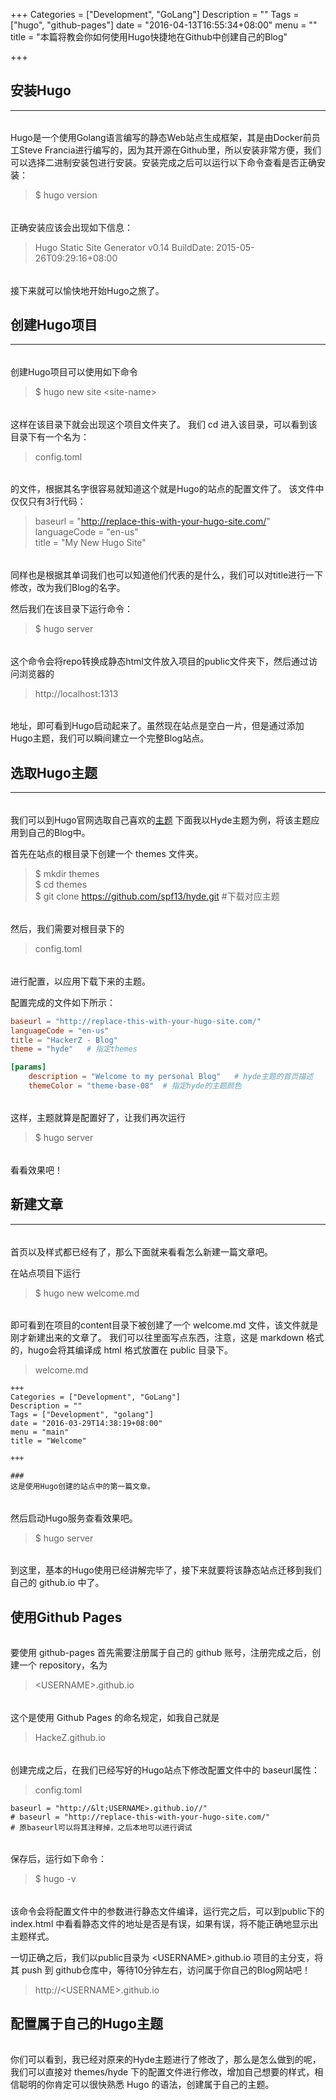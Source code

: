 +++
Categories = ["Development", "GoLang"]
Description = ""
Tags = ["hugo", "github-pages"]
date = "2016-04-13T16:55:34+08:00"
menu = ""
title = "本篇将教会你如何使用Hugo快捷地在Github中创建自己的Blog"

+++


## 安装Hugo
---
###### 
Hugo是一个使用Golang语言编写的静态Web站点生成框架，其是由Docker前员工Steve Francia进行编写的，因为其开源在Github里，所以安装非常方便，我们可以选择二进制安装包进行安装。安装完成之后可以运行以下命令查看是否正确安装：

>$ hugo version

###### 
正确安装应该会出现如下信息：

>Hugo Static Site Generator v0.14 BuildDate: 2015-05-26T09:29:16+08:00

###### 
接下来就可以愉快地开始Hugo之旅了。


## 创建Hugo项目
---
###### 
创建Hugo项目可以使用如下命令

>$ hugo new site &lt;site-name>

###### 
这样在该目录下就会出现这个项目文件夹了。
我们 cd 进入该目录，可以看到该目录下有一个名为：

>config.toml

###### 
的文件，根据其名字很容易就知道这个就是Hugo的站点的配置文件了。
该文件中仅仅只有3行代码：

>baseurl = "http://replace-this-with-your-hugo-site.com/"
>languageCode = "en-us"    
>title = "My New Hugo Site"

###### 
同样也是根据其单词我们也可以知道他们代表的是什么，我们可以对title进行一下修改，改为我们Blog的名字。

然后我们在该目录下运行命令：

>$ hugo server

###### 
这个命令会将repo转换成静态html文件放入项目的public文件夹下，然后通过访问浏览器的

>http://localhost:1313

###### 
地址，即可看到Hugo启动起来了。虽然现在站点是空白一片，但是通过添加Hugo主题，我们可以瞬间建立一个完整Blog站点。



## 选取Hugo主题
---
###### 
我们可以到Hugo官网选取自己喜欢的[主题](http://themes.gohugo.io/)
下面我以Hyde主题为例，将该主题应用到自己的Blog中。

首先在站点的根目录下创建一个 themes 文件夹。

>$ mkdir themes    
>$ cd themes    
>$ git clone https://github.com/spf13/hyde.git  #下载对应主题

###### 
然后，我们需要对根目录下的

>config.toml

###### 
进行配置，以应用下载下来的主题。

配置完成的文件如下所示：

``` toml
baseurl = "http://replace-this-with-your-hugo-site.com/"
languageCode = "en-us"    
title = "HackerZ - Blog"    
theme = "hyde"   # 指定themes

[params]    
	description = "Welcome to my personal Blog"   # hyde主题的首页描述 
	themeColor = "theme-base-08"  # 指定hyde的主题颜色
```   

###### 
这样，主题就算是配置好了，让我们再次运行

>$ hugo server

###### 
看看效果吧！

## 新建文章
---
###### 
首页以及样式都已经有了，那么下面就来看看怎么新建一篇文章吧。

在站点项目下运行

>$ hugo new welcome.md

###### 
即可看到在项目的content目录下被创建了一个 welcome.md 文件，该文件就是刚才新建出来的文章了。
我们可以往里面写点东西，注意，这是 markdown 格式的，hugo会将其编译成 html 格式放置在 public 目录下。

>welcome.md
```
+++    
Categories = ["Development", "GoLang"]    
Description = ""    
Tags = ["Development", "golang"]    
date = "2016-03-29T14:38:19+08:00"    
menu = "main"    
title = "Welcome"    

+++

### 
这是使用Hugo创建的站点中的第一篇文章。
```
###### 
然后启动Hugo服务查看效果吧。

>$ hugo server


###### 
到这里，基本的Hugo使用已经讲解完毕了，接下来就要将该静态站点迁移到我们自己的 github.io 中了。


## 使用Github Pages

###### 
要使用 github-pages 首先需要注册属于自己的 github 账号，注册完成之后，创建一个 repository，名为

>&lt;USERNAME>.github.io

###### 
这个是使用 Github Pages 的命名规定，如我自己就是

>HackeZ.github.io

###### 
创建完成之后，在我们已经写好的Hugo站点下修改配置文件中的 baseurl属性：

> config.toml
``` 
baseurl = "http://&lt;USERNAME>.github.io//"
# baseurl = "http://replace-this-with-your-hugo-site.com/"
# 原baseurl可以将其注释掉，之后本地可以进行调试
```
###### 
保存后，运行如下命令：

>$ hugo -v

###### 
该命令会将配置文件中的参数进行静态文件编译，运行完之后，可以到public下的 index.html 中看看静态文件的地址是否是有误，如果有误，将不能正确地显示出主题样式。

一切正确之后，我们以public目录为 &lt;USERNAME>.github.io 项目的主分支，将其 push 到 github仓库中，等待10分钟左右，访问属于你自己的Blog网站吧！

>http://&lt;USERNAME>.github.io


## 配置属于自己的Hugo主题

###### 
你们可以看到，我已经对原来的Hyde主题进行了修改了，那么是怎么做到的呢，我们可以直接对 themes/hyde 下的配置文件进行修改，增加自己想要的样式，相信聪明的你肯定可以很快熟悉 Hugo 的语法，创建属于自己的主题。